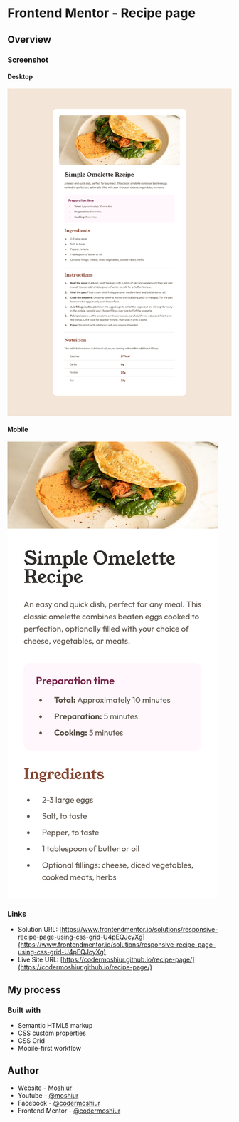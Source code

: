 # Frontend Mentor - Recipe page

## Overview

### Screenshot

#### Desktop

![](./design/desktop-design.png)

#### Mobile

![](./design/mobile-design.png)

### Links

- Solution URL: [https://www.frontendmentor.io/solutions/responsive-recipe-page-using-css-grid-U4pEQJcyXg](https://www.frontendmentor.io/solutions/responsive-recipe-page-using-css-grid-U4pEQJcyXg)
- Live Site URL: [https://codermoshiur.github.io/recipe-page/](https://codermoshiur.github.io/recipe-page/)

## My process

### Built with

- Semantic HTML5 markup
- CSS custom properties
- CSS Grid
- Mobile-first workflow

## Author

- Website - [Moshiur](https://codersfoundation.com)
- Youtube - [@moshiur](https://www.youtube.com/moshiur)
- Facebook - [@codermoshiur](https://www.facebook.com/codermoshiur)
- Frontend Mentor - [@codermoshiur](https://www.frontendmentor.io/profile/codermoshiur)
